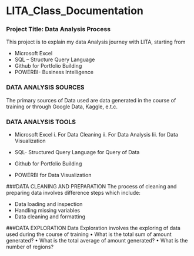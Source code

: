 # LITA_Class_Documentation

### Project Title: Data Analysis Process
 This project is to explain my data Analysis journey with LITA, starting from
*	Microsoft  Excel
*	SQL – Structure Query Language
*	Github  for Portfolio Building
*	POWERBI-  Business Intelligence

### DATA ANALYSIS SOURCES
The primary sources of Data used are data generated in the course of training or through Google Data, Kaggle, e.t.c.

### DATA ANALYSIS TOOLS
- 	Microsoft Excel 
i. For  Data Cleaning
ii. For Data Analysis
Iii. for Data Visualization

- SQL- Structured Query Language for Query of Data
-	Github for Portfolio Building
-	POWERBI for Data Visualization

###DATA CLEANING AND PREPARATION
The process of cleaning and preparing data involves difference steps which include:
- 	Data loading and inspection
-  Handling missing variables
- 	Data cleaning and formatting 

###DATA EXPLORATION 
Data Exploration involves the exploring of data used during the course of training
•	What is the total sum of amount generated?
•	What is the total average of amount generated?
•	What is the number of regions?    




